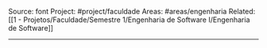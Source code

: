 Source: font
Project: #project/faculdade 
Areas: #areas/engenharia 
Related: [[1 - Projetos/Faculdade/Semestre 1/Engenharia de Software I/Engenharia de Software]]

---

